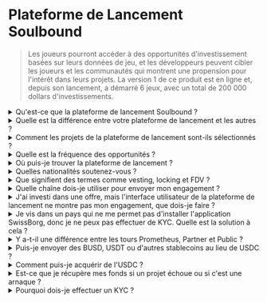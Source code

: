 # Plateforme de Lancement Soulbound

> Les joueurs pourront accéder à des opportunités d'investissement basées sur leurs données de jeu, et les développeurs peuvent cibler les joueurs et les communautés qui montrent une propension pour l'intérêt dans leurs projets. La version 1 de ce produit est en ligne et, depuis son lancement, a démarré 6 jeux, avec un total de 200 000 dollars d'investissements.

<details>

<summary>Qu'est-ce que la plateforme de lancement Soulbound ?</summary>

La plateforme de lancement Soulbound est une plateforme qui connecte les joueurs avec des jeux en levée de fonds basée sur leur identité numérique. Elle permet aux développeurs de jeux de cibler des joueurs spécifiques en utilisant leurs identités numériques et de lever des fonds.

</details>

<details>

<summary>Quelle est la différence entre votre plateforme de lancement et les autres ?</summary>

Les joueurs connectés à la plateforme de lancement Soulbound via le réseau de credentials ont accès à des offres adaptées à leurs références de jeu. Cela signifie qu'un joueur de FPS est plus susceptible de recevoir une opportunité liée aux jeux de tir à la première personne.

</details>

<details>

<summary>Comment les projets de la plateforme de lancement sont-ils sélectionnés ?</summary>

Le conseil d'investissement effectue un processus de diligence raisonnable en plusieurs étapes, aboutissant à un rapport complet. Sur le marché privé (capital-risque, business angels), nous maintenons certains des rapports de diligence raisonnable les plus complets et détaillés dans le secteur du GameFi.

</details>

<details>

<summary>Quelle est la fréquence des opportunités ?</summary>

Notre capacité à accepter des projets dépend entièrement de la qualité de notre flux d'affaires. Par conséquent, nous ne considérons que les projets qui répondent à des normes élevées de qualité.

</details>

<details>

<summary>Où puis-je trouver la plateforme de lancement ?</summary>

Vous pouvez trouver la plateforme de lancement [ici](https://launchpad.xborg.com/).

</details>

<details>

<summary>Quelles nationalités soutenez-vous ?</summary>

Nous soutenons les pays pris en charge par SwissBorg. La liste complète peut être trouvée ici : [https://swissborg.com/supported-countries](https://swissborg.com/supported-countries)

</details>

<details>

<summary>Que signifient des termes comme vesting, locking et FDV ?</summary>

* **Vesting** fait référence à la période pendant laquelle les jetons sont distribués
* **Locked** fait référence à la période pendant laquelle les jetons sont bloqués
* **FDV** fait référence à l'évaluation d'un jeton, calculée en multipliant son prix par l'offre maximale. (Fully Diluted Valuation)

</details>

<details>

<summary>Quelle chaîne dois-je utiliser pour envoyer mon engagement ?</summary>

L'engagement est généralement en USDC. La plateforme de lancement XBorg prend en charge Arbitrum, Avalanche, Optimism, Polygon et Binance Smart Chain. Assurez-vous de vérifier les chaînes compatibles avant le lancement.

</details>

<details>

<summary>J'ai investi dans une offre, mais l'interface utilisateur de la plateforme de lancement ne montre pas mon engagement, que dois-je faire ?</summary>

Si la plateforme de lancement ne montre pas l'engagement, veuillez ouvrir un ticket de support sur Discord.

</details>

<details>

<summary>Je vis dans un pays qui ne me permet pas d'installer l'application SwissBorg, donc je ne peux pas effectuer de KYC. Quelle est la solution à cela ?</summary>

Pour le moment, nous ne soutenons que les nationalités disponibles sur l'application SwissBorg. XBorg travaille activement à l'expansion de son réseau, et avec le temps, davantage de régions et de nationalités seront éligibles pour le KYC.

</details>

<details>

<summary>Y a-t-il une différence entre les tours Prometheus, Partner et Public ?</summary>

Les tours dans lesquels les utilisateurs sont éligibles varient selon leur démographie. Les détenteurs de Prometheus reçoivent les plus grands avantages et ne sont pas tenus de payer des frais, tandis que les autres tours ont des frais différents et des tailles d'allocation différentes.

</details>

<details>

<summary>Puis-je envoyer des BUSD, USDT ou d'autres stablecoins au lieu de USDC ?</summary>

Actuellement, nous ne soutenons que l'USDC.

</details>

<details>

<summary>Comment puis-je acquérir de l'USDC ?</summary>

SwissBorg est l'une des meilleures options pour acquérir de l'USDC à partir d'autres cryptomonnaies ou de monnaies fiduciaires.

</details>

<details>

<summary>Est-ce que je récupère mes fonds si un projet échoue ou si c'est une arnaque ?</summary>

Nous effectuons une diligence raisonnable approfondie sur les opportunités de la plateforme de lancement de XBorg pour limiter le nombre de projets qui échouent.

Aucun remboursement ne sera mis en œuvre s'il est jugé que c'est la faute des investisseurs.

</details>

<details>

<summary>Pourquoi dois-je effectuer un KYC ?</summary>

Pour que XBorg se conforme à la juridiction pertinente relative aux plateformes de lancement.

</details>